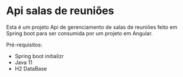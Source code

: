 # Api salas de reuniões



Esta é um projeto Api de gerenciamento de salas de reuniões feito em Spring boot para ser consumida por um projeto em Angular.

Pré-requisitos:

- Spring boot initializr
- Java 11
- H2 DataBase